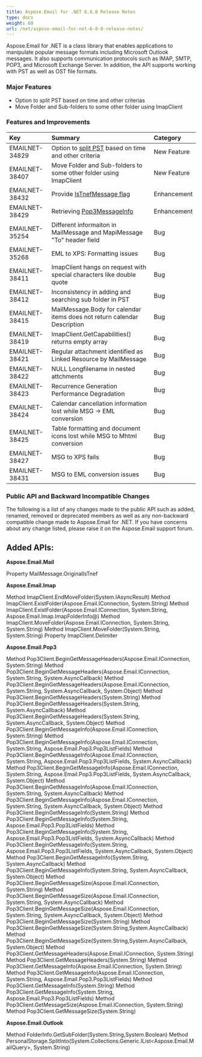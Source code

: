```yaml
---
title: Aspose.Email for .NET 6.8.0 Release Notes
type: docs
weight: 60
url: /net/aspose-email-for-net-6-8-0-release-notes/
---
```


Aspose.Email for .NET is a class library that enables applications to manipulate popular message formats including Microsoft Outlook messages. It also supports communication protocols such as IMAP, SMTP, POP3, and Microsoft Exchange Server. In addition, the API supports working with PST as well as OST file formats.
### **Major Features**
- Option to split PST based on time and other criterias
- Move Folder and Sub-folders to some other folder using ImapClient
### **Features and Improvements**

|**Key** |**Summary** |**Category** |
| :- | :- | :- |
|EMAILNET-34829 |Option to [split PST](/email/net/splitting-and-merging-pst-files/) based on time and other criteria |New Feature |
|EMAILNET-38407 |Move Folder and Sub-folders to some other folder using ImapClient |New Feature |
|EMAILNET-38432 |Provide [IsTnefMessage flag](/email/net/utility-features/)|Enhancement |
|EMAILNET-38429 |Retrieving [Pop3MessageInfo](/email/net/working-with-messages-from-server/)|Enhancement |
|EMAILNET-35254 |Different informaiton in MailMessage and MapiMessage "To" header field |Bug |
|EMAILNET-35268 |EML to XPS: Formatting issues |Bug |
|EMAILNET-38411 |ImapClient hangs on request with special characters like double quote |Bug |
|EMAILNET-38412 |Inconsistency in adding and searching sub folder in PST |Bug |
|EMAILNET-38415 |MailMessage.Body for calendar items does not return calendar Description |Bug |
|EMAILNET-38419 |ImapClient.GetCapabilities() returns empty array |Bug |
|EMAILNET-38421 |Regular attachment identified as Linked Resource by MailMessage |Bug |
|EMAILNET-38422 |NULL Longfilename in nested attchments |Bug |
|EMAILNET-38423 |Recurrence Generation Performance Degradation |Bug |
|EMAILNET-38424 |Calendar cancellation information lost while MSG -> EML conversion |Bug |
|EMAILNET-38425 |Table formatting and document icons lost while MSG to Mhtml conversion |Bug |
|EMAILNET-38427 |MSG to XPS fails |Bug |
|EMAILNET-38431 |MSG to EML conversion issues |Bug |
### **Public API and Backward Incompatible Changes**
The following is a list of any changes made to the public API such as added, renamed, removed or deprecated members as well as any non-backward compatible change made to Aspose.Email for .NET. If you have concerns about any change listed, please raise it on the Aspose.Email support forum.
## **Added APIs:**
**Aspose.Email.Mail**

Property MailMessage.OriginalIsTnef

**Aspose.Email.Imap**

Method ImapClient.EndMoveFolder(System.IAsyncResult)
Method ImapClient.ExistFolder(Aspose.Email.IConnection, System.String)
Method ImapClient.ExistFolder(Aspose.Email.IConnection, System.String, Aspose.Email.Imap.ImapFolderInfo@)
Method ImapClient.MoveFolder(Aspose.Email.IConnection, System.String, System.String)
Method ImapClient.MoveFolder(System.String, System.String)
Property ImapClient.Delimiter

**Aspose.Email.Pop3**

Method Pop3Client.BeginGetMessageHeaders(Aspose.Email.IConnection, System.String)
Method Pop3Client.BeginGetMessageHeaders(Aspose.Email.IConnection, System.String, System.AsyncCallback)
Method Pop3Client.BeginGetMessageHeaders(Aspose.Email.IConnection, System.String, System.AsyncCallback, System.Object)
Method Pop3Client.BeginGetMessageHeaders(System.String)
Method Pop3Client.BeginGetMessageHeaders(System.String, System.AsyncCallback)
Method Pop3Client.BeginGetMessageHeaders(System.String, System.AsyncCallback, System.Object)
Method Pop3Client.BeginGetMessageInfo(Aspose.Email.IConnection, System.String)
Method Pop3Client.BeginGetMessageInfo(Aspose.Email.IConnection, System.String, Aspose.Email.Pop3.Pop3ListFields)
Method Pop3Client.BeginGetMessageInfo(Aspose.Email.IConnection, System.String, Aspose.Email.Pop3.Pop3ListFields, System.AsyncCallback)
Method Pop3Client.BeginGetMessageInfo(Aspose.Email.IConnection, System.String, Aspose.Email.Pop3.Pop3ListFields, System.AsyncCallback, System.Object)
Method Pop3Client.BeginGetMessageInfo(Aspose.Email.IConnection, System.String, System.AsyncCallback)
Method Pop3Client.BeginGetMessageInfo(Aspose.Email.IConnection, System.String, System.AsyncCallback, System.Object)
Method Pop3Client.BeginGetMessageInfo(System.String)
Method Pop3Client.BeginGetMessageInfo(System.String, Aspose.Email.Pop3.Pop3ListFields)
Method Pop3Client.BeginGetMessageInfo(System.String, Aspose.Email.Pop3.Pop3ListFields, System.AsyncCallback)
Method Pop3Client.BeginGetMessageInfo(System.String, Aspose.Email.Pop3.Pop3ListFields, System.AsyncCallback, System.Object)
Method Pop3Client.BeginGetMessageInfo(System.String, System.AsyncCallback)
Method Pop3Client.BeginGetMessageInfo(System.String, System.AsyncCallback, System.Object)
Method Pop3Client.BeginGetMessageSize(Aspose.Email.IConnection, System.String)
Method Pop3Client.BeginGetMessageSize(Aspose.Email.IConnection, System.String, System.AsyncCallback)
Method Pop3Client.BeginGetMessageSize(Aspose.Email.IConnection, System.String, System.AsyncCallback, System.Object)
Method Pop3Client.BeginGetMessageSize(System.String)
Method Pop3Client.BeginGetMessageSize(System.String,System.AsyncCallback)
Method Pop3Client.BeginGetMessageSize(System.String,System.AsyncCallback, System.Object)
Method Pop3Client.GetMessageHeaders(Aspose.Email.IConnection, System.String)
Method Pop3Client.GetMessageHeaders(System.String)
Method Pop3Client.GetMessageInfo(Aspose.Email.IConnection, System.String)
Method Pop3Client.GetMessageInfo(Aspose.Email.IConnection, System.String, Aspose.Email.Pop3.Pop3ListFields)
Method Pop3Client.GetMessageInfo(System.String)
Method Pop3Client.GetMessageInfo(System.String, Aspose.Email.Pop3.Pop3ListFields)
Method Pop3Client.GetMessageSize(Aspose.Email.IConnection, System.String)
Method Pop3Client.GetMessageSize(System.String)

**Aspose.Email.Outlook**

Method FolderInfo.GetSubFolder(System.String,System.Boolean)
Method PersonalStorage.SplitInto(System.Collections.Generic.IList<Aspose.Email.MailQuery>, System.String)
